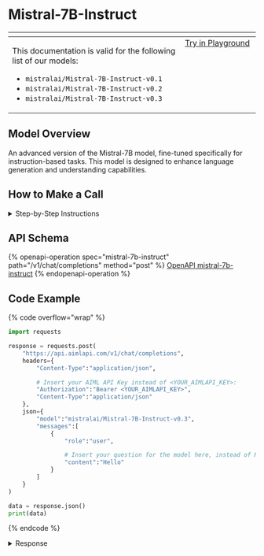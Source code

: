 # Mistral-7B-Instruct

<table data-header-hidden data-full-width="true"><thead><tr><th width="546.4443969726562" valign="top"></th><th width="202.666748046875" valign="top"></th></tr></thead><tbody><tr><td valign="top"><div data-gb-custom-block data-tag="hint" data-style="info" class="hint hint-info"><p>This documentation is valid for the following list of our models:</p><ul><li><code>mistralai/Mistral-7B-Instruct-v0.1</code></li><li><code>mistralai/Mistral-7B-Instruct-v0.2</code></li><li><code>mistralai/Mistral-7B-Instruct-v0.3</code></li></ul></div></td><td valign="top"><a href="https://aimlapi.com/app/?model=mistralai/Mistral-7B-Instruct-v0.3&#x26;mode=chat" class="button primary">Try in Playground</a></td></tr></tbody></table>

## Model Overview

An advanced version of the Mistral-7B model, fine-tuned specifically for instruction-based tasks. This model is designed to enhance language generation and understanding capabilities.

## How to Make a Call

<details>

<summary>Step-by-Step Instructions</summary>

### :digit\_one:  Setup You Can’t Skip

:black\_small\_square:  [**Create an Account**](https://aimlapi.com/app/sign-up): Visit the AI/ML API website and create an account (if you don’t have one yet).\
:black\_small\_square:  [**Generate an API Key**](https://aimlapi.com/app/keys): After logging in, navigate to your account dashboard and generate your API key. Ensure that key is enabled on UI.

### &#x20;:digit\_two:  Copy the code example

At the bottom of this page, you'll find [a code example](Mistral-7B-Instruct.md#code-example) that shows how to structure the request. Choose the code snippet in your preferred programming language and copy it into your development environment.

### :digit\_three:  Modify the code example

:black\_small\_square:  Replace `<YOUR_AIMLAPI_KEY>` with your actual AI/ML API key from your account.\
:black\_small\_square:  Insert your question or request into the `content` field—this is what the model will respond to.

### :digit\_four:  <sup><sub><mark style="background-color:yellow;">(Optional)<mark style="background-color:yellow;"><sub></sup> Adjust other optional parameters if needed

Only `model` and `messages` are required parameters for this model (and we’ve already filled them in for you in the example), but you can include optional parameters if needed to adjust the model’s behavior. Below, you can find the corresponding [API schema](Mistral-7B-Instruct.md#api-schema), which lists all available parameters along with notes on how to use them.

### :digit\_five:  Run your modified code

Run your modified code in your development environment. Response time depends on various factors, but for simple prompts it rarely exceeds a few seconds.

{% hint style="success" %}
If you need a more detailed walkthrough for setting up your development environment and making a request step by step — feel free to use our [Quickstart guide](../../../quickstart/setting-up.md).
{% endhint %}

</details>

## API Schema

{% openapi-operation spec="mistral-7b-instruct" path="/v1/chat/completions" method="post" %}
[OpenAPI mistral-7b-instruct](https://raw.githubusercontent.com/aimlapi/api-docs/refs/heads/main/docs/api-references/text-models-llm/Mistral-AI/Mistral-7B-Instruct.json)
{% endopenapi-operation %}

## Code Example

{% code overflow="wrap" %}
```python
import requests

response = requests.post(
    "https://api.aimlapi.com/v1/chat/completions",
    headers={
        "Content-Type":"application/json", 

        # Insert your AIML API Key instead of <YOUR_AIMLAPI_KEY>:
        "Authorization":"Bearer <YOUR_AIMLAPI_KEY>",
        "Content-Type":"application/json"
    },
    json={
        "model":"mistralai/Mistral-7B-Instruct-v0.3",
        "messages":[
            {
                "role":"user",

                # Insert your question for the model here, instead of Hello:
                "content":"Hello"
            }
        ]
    }
)

data = response.json()
print(data)
```
{% endcode %}

<details>

<summary>Response</summary>

{% code overflow="wrap" %}
```json5
{'id': 'npPQHux-3NKUce-92d937464c2aff02', 'object': 'chat.completion', 'choices': [{'index': 0, 'finish_reason': 'stop', 'logprobs': None, 'message': {'role': 'assistant', 'content': " Hello! How can I help you today? Is there something specific you'd like to talk about or learn more about? I'm here to answer questions and provide information on a wide range of topics. Let me know if you have any questions or if there's something you'd like to discuss.", 'tool_calls': []}}], 'created': 1744193439, 'model': 'mistralai/Mistral-7B-Instruct-v0.3', 'usage': {'prompt_tokens': 2, 'completion_tokens': 27, 'total_tokens': 29}}
```
{% endcode %}

</details>
